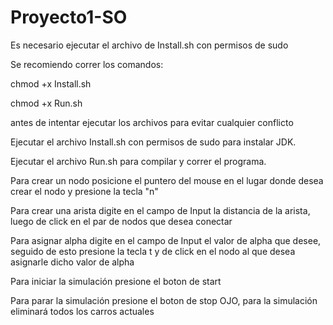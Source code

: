 # Proyecto1-SO

Es necesario ejecutar el archivo de Install.sh con permisos de sudo

Se recomiendo correr los comandos:

chmod +x Install.sh

chmod +x Run.sh

antes de intentar ejecutar los archivos para evitar cualquier conflicto

Ejecutar el archivo Install.sh con permisos de sudo para instalar JDK.

Ejecutar el archivo Run.sh para compilar y correr el programa.

Para crear un nodo posicione el puntero del mouse en el lugar donde desea crear el nodo y presione la tecla "n"

Para crear una arista digite en el campo de Input la distancia de la arista, luego de click en el par de nodos que desea conectar

Para asignar alpha digite en el campo de Input el valor de alpha que desee, seguido de esto presione la tecla t y de click en el nodo al que desea asignarle dicho valor de alpha

Para iniciar la simulación presione el boton de start

Para parar la simulación presione el boton de stop
OJO, para la simulación eliminará todos los carros actuales
